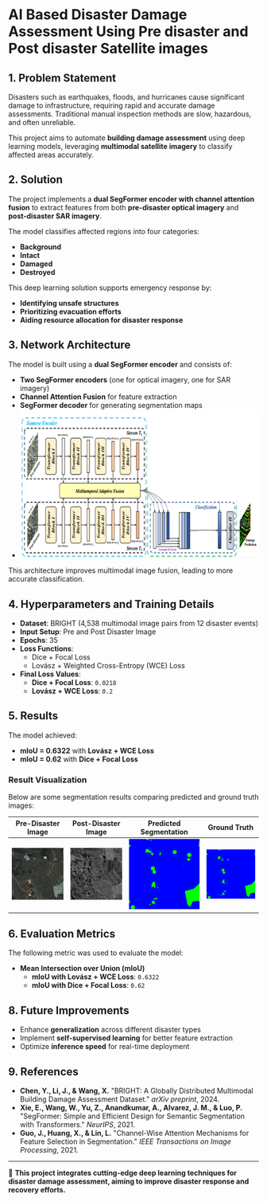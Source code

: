 # **AI Based Disaster Damage Assessment Using Pre disaster and Post disaster Satellite images**

## **1. Problem Statement**
Disasters such as earthquakes, floods, and hurricanes cause significant damage to infrastructure, requiring rapid and accurate damage assessments. Traditional manual inspection methods are slow, hazardous, and often unreliable.  

This project aims to automate **building damage assessment** using deep learning models, leveraging **multimodal satellite imagery** to classify affected areas accurately.

## **2. Solution**
The project implements a **dual SegFormer encoder with channel attention fusion** to extract features from both **pre-disaster optical imagery** and **post-disaster SAR imagery**.  

The model classifies affected regions into four categories:
- **Background**
- **Intact**
- **Damaged**
- **Destroyed**

This deep learning solution supports emergency response by:
- **Identifying unsafe structures**
- **Prioritizing evacuation efforts**
- **Aiding resource allocation for disaster response**

## **3. Network Architecture**
The model is built using a **dual SegFormer encoder** and consists of:
- **Two SegFormer encoders** (one for optical imagery, one for SAR imagery)
- **Channel Attention Fusion** for feature extraction
- **SegFormer decoder** for generating segmentation maps
- ![Pre-Disaster](http://github.com/jatinsahu1708/AI-Based-Disaster-Damage-Assessment-Using-Pre-disaster-and-Post-disaster-Satellite-images/raw/main/Screenshot%202025-03-16%20215029.png)

This architecture improves multimodal image fusion, leading to more accurate classification.

## **4. Hyperparameters and Training Details**
- **Dataset**: BRIGHT (4,538 multimodal image pairs from 12 disaster events)
- **Input Setup**: Pre and Post Disaster Image
- **Epochs**: 35
- **Loss Functions**:
  - Dice + Focal Loss
  - Lovász + Weighted Cross-Entropy (WCE) Loss
- **Final Loss Values**:
  - **Dice + Focal Loss**: `0.0218`
  - **Lovász + WCE Loss**: `0.2`

## **5. Results**
The model achieved:
- **mIoU = 0.6322** with **Lovász + WCE Loss**
- **mIoU = 0.62** with **Dice + Focal Loss**

### **Result Visualization**
Below are some segmentation results comparing predicted and ground truth images:

| Pre-Disaster Image | Post-Disaster Image | Predicted Segmentation | Ground Truth |
|--------------------|--------------------|------------------------|-------------|
| ![Pre-Disaster](https://github.com/jatinsahu1708/AI-Based-Disaster-Damage-Assessment-Using-Pre-disaster-and-Post-disaster-Satellite-images/raw/main/la_palma-volcano_00000279_pre_disaster.png)| ![Post-Disaster](https://github.com/jatinsahu1708/AI-Based-Disaster-Damage-Assessment-Using-Pre-disaster-and-Post-disaster-Satellite-images/raw/main/la_palma-volcano_00000279_post_disaster.png) | ![Predicted](https://github.com/jatinsahu1708/AI-Based-Disaster-Damage-Assessment-Using-Pre-disaster-and-Post-disaster-Satellite-images/raw/main/output_pred_mask_colored_1.png)| ![Ground Truth](https://github.com/jatinsahu1708/AI-Based-Disaster-Damage-Assessment-Using-Pre-disaster-and-Post-disaster-Satellite-images/raw/main/output_gt_mask_colored_1.png) |

## **6. Evaluation Metrics**
The following metric was used to evaluate the model:
- **Mean Intersection over Union (mIoU)**
  - **mIoU with Lovász + WCE Loss**: `0.6322`
  - **mIoU with Dice + Focal Loss**: `0.62`

## **8. Future Improvements**
- Enhance **generalization** across different disaster types
- Implement **self-supervised learning** for better feature extraction
- Optimize **inference speed** for real-time deployment

## **9. References**
- **Chen, Y., Li, J., & Wang, X.** "BRIGHT: A Globally Distributed Multimodal Building Damage Assessment Dataset." *arXiv preprint*, 2024.
- **Xie, E., Wang, W., Yu, Z., Anandkumar, A., Alvarez, J. M., & Luo, P.** "SegFormer: Simple and Efficient Design for Semantic Segmentation with Transformers." *NeurIPS*, 2021.
- **Guo, J., Huang, X., & Lin, L.** "Channel-Wise Attention Mechanisms for Feature Selection in Segmentation." *IEEE Transactions on Image Processing*, 2021.

---

🚀 **This project integrates cutting-edge deep learning techniques for disaster damage assessment, aiming to improve disaster response and recovery efforts.**  


